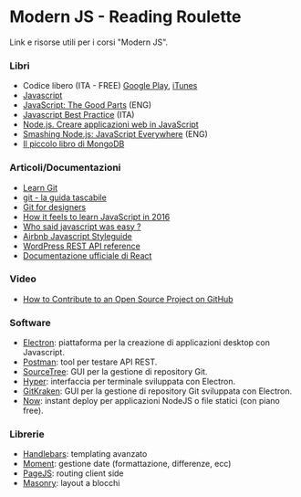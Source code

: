 # Modern JS - Reading Roulette
Link e risorse utili per i corsi "Modern JS".

### Libri
- Codice libero (ITA - FREE) [Google Play](https://play.google.com/store/books/details/Sam_Williams_Codice_Libero_Free_as_in_Freedom?id=1lloCtR6pgsC), [iTunes](https://itunes.apple.com/it/book/codice-libero-free-as-in-freedom/id588162095?mt=11)
- [Javascript](https://www.ibs.it/javascript-libro-kevin-yank-cameron-adams/e/9788850327577)
- [JavaScript: The Good Parts](https://www.amazon.com/JavaScript-Good-Parts-Douglas-Crockford/dp/0596517742) (ENG)
- [Javascript Best Practice](https://www.ibs.it/javascript-best-practices-libro-vari/e/9788866043164) (ITA)
- [Node.js. Creare applicazioni web in JavaScript](https://www.ibs.it/nodejs-creare-applicazioni-web-in-libro-marc-wandschneider/e/9788850332267)
- [Smashing Node.js: JavaScript Everywhere](https://www.amazon.com/Smashing-Node-js-JavaScript-Everywhere-Magazine/dp/1119962595) (ENG)
- [Il piccolo libro di MongoDB](https://nicolaiarocci.com/il-piccolo-libro-di-mongodb-edizione-italiana/)

### Articoli/Documentazioni
- [Learn Git](https://try.github.io/levels/1/challenges/1)
- [git - la guida tascabile](http://rogerdudler.github.io/git-guide/index.it.html)
- [Git for designers](https://medium.com/@dfosco/git-for-designers-856c434716e#.wv63zz83r)
- [How it feels to learn JavaScript in 2016](https://hackernoon.com/how-it-feels-to-learn-javascript-in-2016-d3a717dd577f#.rdypazsgs)
- [Who said javascript was easy ?](https://hackernoon.com/who-said-javascript-easy-f4a1d5b399b8#.2vse647e5)
- [Airbnb Javascript Styleguide](https://github.com/airbnb/javascript)
- [WordPress REST API reference](https://developer.wordpress.org/rest-api/reference/)
- [Documentazione ufficiale di React](https://facebook.github.io/react/docs/hello-world.html)

### Video
- [How to Contribute to an Open Source Project on GitHub](https://egghead.io/courses/how-to-contribute-to-an-open-source-project-on-github)

### Software
- [Electron](http://electron.atom.io/): piattaforma per la creazione di applicazioni desktop con Javascript.
- [Postman](https://www.getpostman.com/): tool per testare API REST.
- [SourceTree](https://www.sourcetreeapp.com/): GUI per la gestione di repository Git.
- [Hyper](http://hyperterm.org/): interfaccia per terminale sviluppata con Electron.
- [GitKraken](https://www.gitkraken.com/): GUI per la gestione di repository Git sviluppata con Electron.
- [Now](https://zeit.co/now): instant deploy per applicazioni NodeJS o file statici (con piano free).

### Librerie
- [Handlebars](http://handlebarsjs.com/): templating avanzato
- [Moment](http://momentjs.com/): gestione date (formattazione, differenze, ecc)
- [PageJS](https://visionmedia.github.io/page.js/): routing client side
- [Masonry](http://masonry.desandro.com/): layout a blocchi
